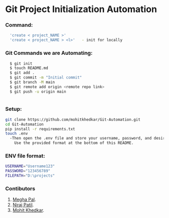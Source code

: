 # Git Project Initialization Automation 

### Command:
```bash
  'create < project_NAME >'
  'create < project_NAME > <l>'   - init for locally
```   

### Git Commands we are Automating:
```bash
  $ git init
  $ touch README.md
  $ git add .
  $ git commit -m "Initial commit"
  $ git branch -M main
  $ git remote add origin <remote repo link>
  $ git push -u origin main
 
``` 

### Setup:
```bash
git clone https://github.com/mohitkhedkar/Git-Automation.git
cd Git-Automation
pip install -r requirements.txt
touch .env
  -Then open the .env file and store your username, password, and desired file destination. 
    Use the provided format at the bottom of this README.
```

### ENV file format:
```bash
USERNAME="Username123"
PASSWORD="123456789"
FILEPATH="D:\projects"
```

### Contibutors
1. [Megha Pal](https://github.com/meghapal02).
2. [Niraj Patil](https://github.com/niraj2347).
3. [Mohit Khedkar](https://github.com/mohitkhedkar).
